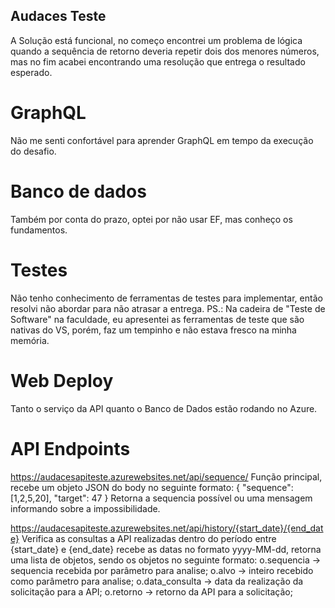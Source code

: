 ## Audaces Teste
A Solução está funcional, no começo encontrei um problema de lógica quando a sequência de retorno deveria repetir dois dos menores números, mas no fim acabei encontrando uma resolução que entrega o resultado esperado.

# GraphQL
Não me senti confortável para aprender GraphQL em tempo da execução do desafio.

# Banco de dados
Também por conta do prazo, optei por não usar EF, mas conheço os fundamentos.

# Testes
Não tenho conhecimento de ferramentas de testes para implementar, então resolvi não abordar para não atrasar a entrega.
PS.: Na cadeira de "Teste de Software" na faculdade, eu apresentei as ferramentas de teste que são nativas do VS, porém, faz um tempinho e não estava fresco na minha memória.

# Web Deploy
Tanto o serviço da API quanto o Banco de Dados estão rodando no Azure.

# API Endpoints
https://audacesapiteste.azurewebsites.net/api/sequence/
Função principal, recebe um objeto JSON do body no seguinte formato:
{
    "sequence": [1,2,5,20],
    "target": 47
}
Retorna a sequencia possível ou uma mensagem informando sobre a impossibilidade.

https://audacesapiteste.azurewebsites.net/api/history/{start_date}/{end_date}
Verifica as consultas a API realizadas dentro do período entre {start_date} e {end_date}
recebe as datas no formato yyyy-MM-dd, retorna uma lista de objetos, sendo os objetos no seguinte formato:
o.sequencia -> sequencia recebida por parâmetro para analise;
o.alvo -> inteiro recebido como parâmetro para analise;
o.data_consulta -> data da realização da solicitação para a API;
o.retorno -> retorno da API para a solicitação;

